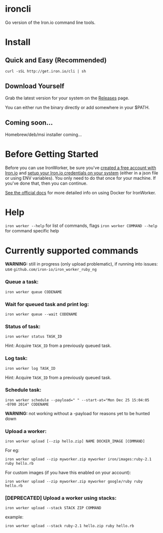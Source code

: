 ironcli
=======

Go version of the Iron.io command line tools.  

# Install

## Quick and Easy (Recommended)

`curl -sSL http://get.iron.io/cli | sh`

## Download Yourself

Grab the latest version for your system on the [Releases](https://github.com/iron-io/ironcli/releases) page. 

You can either run the binary directly or add somewhere in your $PATH. 

## Coming soon...

Homebrew/deb/msi installer coming...

# Before Getting Started

Before you can use IronWorker, be sure you've [created a free account with
Iron.io](http://www.iron.io)
and [setup your Iron.io credentials on your
system](http://dev.iron.io/worker/reference/configuration/) (either in a json
file or using ENV variables). You only need to do that once for your machine. If
you've done that, then you can continue.

[See the official docs](http://dev.iron.io/worker/beta/cli/) for more detailed info on using Docker for IronWorker.

# Help

`iron worker --help` for list of commands, flags
`iron worker COMMAND --help` for command specific help

# Currently supported commands

__WARNING:__ still in progress (only upload problematic), if running into issues: use `github.com/iron-io/iron_worker_ruby_ng`

### Queue a task: 

`iron worker queue CODENAME`

### Wait for queued task and print log: 

`iron worker queue --wait CODENAME`

### Status of task:

`iron worker status TASK_ID`

Hint: Acquire `TASK_ID` from a previously queued task.

### Log task:

`iron worker log TASK_ID`

Hint: Acquire `TASK_ID` from a previously queued task.

### Schedule task:

`iron worker schedule --payload=" " --start-at="Mon Dec 25 15:04:05 -0700 2014" CODENAME`

__WARNING:__ not working without a -payload for reasons yet to be hunted down

### Upload a worker:

`iron worker upload [--zip hello.zip] NAME DOCKER_IMAGE [COMMAND]`

For eg:

`iron worker upload --zip myworker.zip myworker iron/images:ruby-2.1 ruby hello.rb`

For custom images (if you have this enabled on your account): 

`iron worker upload --zip myworker.zip myworker google/ruby ruby hello.rb`

### [DEPRECATED] Upload a worker using stacks:

`iron worker upload --stack STACK ZIP COMMAND`

example:

`iron worker upload --stack ruby-2.1 hello.zip ruby hello.rb`
